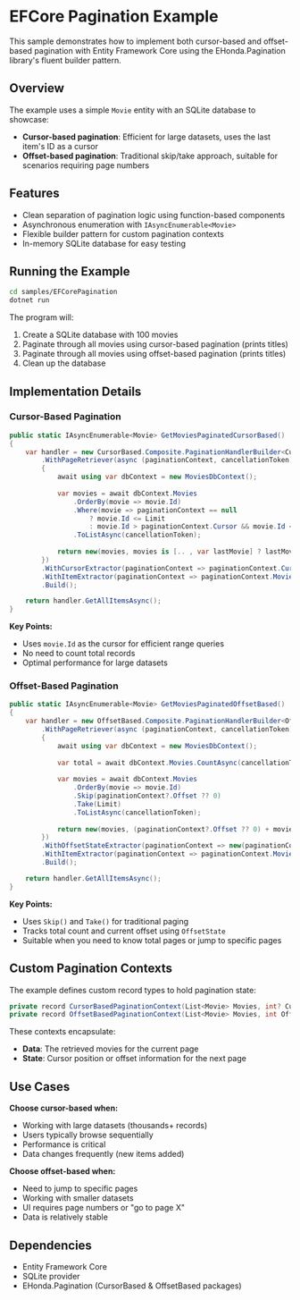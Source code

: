 # EFCore Pagination Example

This sample demonstrates how to implement both cursor-based and offset-based pagination with Entity Framework Core using the EHonda.Pagination library's fluent builder pattern.

## Overview

The example uses a simple `Movie` entity with an SQLite database to showcase:

- **Cursor-based pagination**: Efficient for large datasets, uses the last item's ID as a cursor
- **Offset-based pagination**: Traditional skip/take approach, suitable for scenarios requiring page numbers

## Features

- Clean separation of pagination logic using function-based components
- Asynchronous enumeration with `IAsyncEnumerable<Movie>`
- Flexible builder pattern for custom pagination contexts
- In-memory SQLite database for easy testing

## Running the Example

```bash
cd samples/EFCorePagination
dotnet run
```

The program will:

1. Create a SQLite database with 100 movies
2. Paginate through all movies using cursor-based pagination (prints titles)
3. Paginate through all movies using offset-based pagination (prints titles)
4. Clean up the database

## Implementation Details

### Cursor-Based Pagination

```csharp
public static IAsyncEnumerable<Movie> GetMoviesPaginatedCursorBased()
{
    var handler = new CursorBased.Composite.PaginationHandlerBuilder<CursorBasedPaginationContext, int?, Movie>()
        .WithPageRetriever(async (paginationContext, cancellationToken) =>
        {
            await using var dbContext = new MoviesDbContext();
            
            var movies = await dbContext.Movies
                .OrderBy(movie => movie.Id)
                .Where(movie => paginationContext == null
                    ? movie.Id <= Limit
                    : movie.Id > paginationContext.Cursor && movie.Id <= paginationContext.Cursor + Limit)
                .ToListAsync(cancellationToken);
            
            return new(movies, movies is [.. , var lastMovie] ? lastMovie.Id : null);
        })
        .WithCursorExtractor(paginationContext => paginationContext.Cursor)
        .WithItemExtractor(paginationContext => paginationContext.Movies)
        .Build();

    return handler.GetAllItemsAsync();
}
```

**Key Points:**

- Uses `movie.Id` as the cursor for efficient range queries
- No need to count total records
- Optimal performance for large datasets

### Offset-Based Pagination

```csharp
public static IAsyncEnumerable<Movie> GetMoviesPaginatedOffsetBased()
{
    var handler = new OffsetBased.Composite.PaginationHandlerBuilder<OffsetBasedPaginationContext, Movie>()
        .WithPageRetriever(async (paginationContext, cancellationToken) =>
        {
            await using var dbContext = new MoviesDbContext();
            
            var total = await dbContext.Movies.CountAsync(cancellationToken);
            
            var movies = await dbContext.Movies
                .OrderBy(movie => movie.Id)
                .Skip(paginationContext?.Offset ?? 0)
                .Take(Limit)
                .ToListAsync(cancellationToken);
            
            return new(movies, (paginationContext?.Offset ?? 0) + movies.Count, total);
        })
        .WithOffsetStateExtractor(paginationContext => new(paginationContext.Offset, paginationContext.Total))
        .WithItemExtractor(paginationContext => paginationContext.Movies)
        .Build();

    return handler.GetAllItemsAsync();
}
```

**Key Points:**

- Uses `Skip()` and `Take()` for traditional paging
- Tracks total count and current offset using `OffsetState`
- Suitable when you need to know total pages or jump to specific pages

## Custom Pagination Contexts

The example defines custom record types to hold pagination state:

```csharp
private record CursorBasedPaginationContext(List<Movie> Movies, int? Cursor);
private record OffsetBasedPaginationContext(List<Movie> Movies, int Offset, int Total);
```

These contexts encapsulate:

- **Data**: The retrieved movies for the current page
- **State**: Cursor position or offset information for the next page

## Use Cases

**Choose cursor-based when:**

- Working with large datasets (thousands+ records)
- Users typically browse sequentially
- Performance is critical
- Data changes frequently (new items added)

**Choose offset-based when:**

- Need to jump to specific pages
- Working with smaller datasets
- UI requires page numbers or "go to page X"
- Data is relatively stable

## Dependencies

- Entity Framework Core
- SQLite provider
- EHonda.Pagination (CursorBased & OffsetBased packages)
